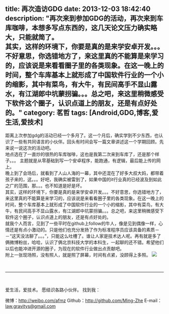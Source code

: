 title: 再次造访GDG
date: 2013-12-03 18:42:40
description: "再次来到参加GDG的活动，再次来到车库咖啡，本想多写点东西的，这几天论文压力确实略大，只能就简了。<br/>其实，这样的环境下，你要是真的是来学安卓开发。。。不好意思，你选错地方了，来这里真的不能算是来学习的，应该说是来看看圈子里的各类现象。在这一晚上的时间，整个车库基本上就形成了中国软件行业的一个小的缩影，其中有菜鸟，有大牛，有民间高手不显山露水，有江湖郎中坑蒙拐骗。。。总之吧，来这里稍微感受下软件这个圈子，认识点道上的朋友，还是有点好处的。"
category: 茗哲
tags: [Android,GDG,博客,爱生活,爱技术]
---

距离上次参加gdg的活动已经一个多月了。这一个月后，确实学到不少东西，也认识了一些有共同语言的小伙伴。回头有时间会写一篇文章讲述这一个学期回顾。先来说一说这次的活动吧。
<br/>
地点选在了一直炒的很热的车库咖啡，这也是我第二次来到车库了，还是那个样子。。。
主题就是从零基础到写一个安卓程序，能跑通，有逻辑，最后能上传的网上。
<br/>
晚上到了会场后，就看到了人山人海的一幕，其中还混在了好多大叔大妈，都带着孩子来的，这。。。好吧，我确实被雷到了，如果中国的it行业真的已经波及到如此之广的范围，那。。。也不知道是好是坏。
<br/>
其实，这样的环境下，你要是真的是来学安卓开发。。。不好意思，你选错地方了，来这里真的不能算是来学习的，应该说是来看看圈子里的各类现象。在这一晚上的时间，整个车库基本上就形成了中国软件行业的一个小的缩影，其中有菜鸟，有大牛，有民间高手不显山露水，有江湖郎中坑蒙拐骗。。。总之吧，来这里稍微感受下软件这个圈子，认识点道上的朋友，还是有点好处的。
<br/>
就我个人而言，见到了一些平时在github上follow的牛人，像是见到偶像一样，心情还是有点小激动的。只是他们也充分发扬了作为标准程序员应该具备的素质－－“这天没法聊了。。。”，只能这么吐槽了。谁让人家是技术达人呢。再有就是多了俩微博粉丝，哈哈，认识了俩北京科技大学的本科生，一起聊的还不错。希望他们以后也能冲进开源的圈子，为现在的软件行业做出点贡献吧。
<br/>
附上一张现场照，没有照人，就是照了屏幕，时间有点紧，没顾得上多照。
![](http://farm4.staticflickr.com/3753/11172038294_b6ee44f10e_b.jpg)

<br/>

***

<br/>

爱生活，爱技术。
愿结识各路小伙伴。
找到我：

微博：http://weibo.com/afmz
Github：http://github.com/Ming-Zhe
E-mail：law.gravitys@gmail.com 




